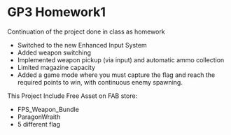 # GP3 Homework1

Continuation of the project done in class as homework

- Switched to the new Enhanced Input System
- Added weapon switching
- Implemented weapon pickup (via input) and automatic ammo collection
- Limited magazine capacity
- Added a game mode where you must capture the flag and reach the required points to win, with continuous enemy spawning.

This Project Include Free Asset on FAB store:
- FPS_Weapon_Bundle
- ParagonWraith
- 5 different flag
